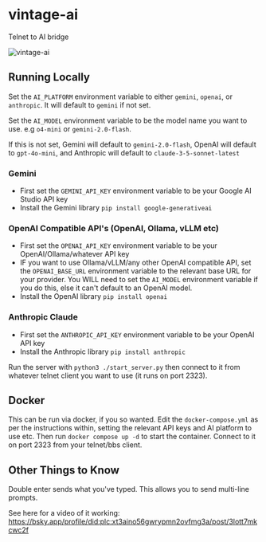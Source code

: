 # vintage-ai
Telnet to AI bridge

![vintage-ai](https://github.com/user-attachments/assets/2947a16a-ef78-4bdb-9b89-c363086c0264)

## Running Locally
Set the `AI_PLATFORM` environment variable to either `gemini`, `openai`, or `anthropic`.  It will default to `gemini` if not set.

Set the `AI_MODEL` environment variable to be the model name you want to use.  e.g `o4-mini` or `gemini-2.0-flash`. 

If this is not set, Gemini will default to `gemini-2.0-flash`, OpenAI will default to `gpt-4o-mini`, and Anthropic will default to `claude-3-5-sonnet-latest`

### Gemini
- First set the `GEMINI_API_KEY` environment variable to be your Google AI Studio API key
- Install the Gemini library `pip install google-generativeai`

### OpenAI Compatible API's (OpenAI, Ollama, vLLM etc)
- First set the `OPENAI_API_KEY` environment variable to be your OpenAI/Ollama/whatever API key
- IF you want to use Ollama/vLLM/any other OpenAI compatible API, set the `OPENAI_BASE_URL` environment variable to the relevant base URL for your provider. You WILL need to set the `AI_MODEL` environment variable if you do this, else it can't default to an OpenAI model.
- Install the OpenAI library `pip install openai`

### Anthropic Claude
- First set the `ANTHROPIC_API_KEY` environment variable to be your OpenAI API key
- Install the Anthropic library `pip install anthropic`

Run the server with `python3 ./start_server.py` then connect to it from whatever telnet client you want to use (it runs on port 2323).

## Docker
This can be run via docker, if you so wanted.  Edit the `docker-compose.yml` as per the instructions within, setting the relevant API keys and AI platform to use etc.
Then run `docker compose up -d` to start the container.
Connect to it on port 2323 from your telnet/bbs client.

## Other Things to Know
Double enter sends what you've typed.  This allows you to send multi-line prompts.

See here for a video of it working: https://bsky.app/profile/did:plc:xt3aino56gwrypmn2ovfmg3a/post/3lott7mkcwc2f

